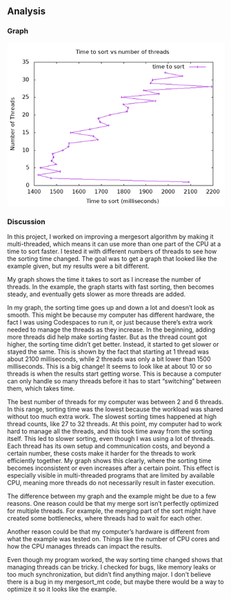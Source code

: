 ## Analysis

### Graph

![alt text](student_plot.png)

### Discussion


In this project, I worked on improving a mergesort algorithm by making it multi-threaded, which means it can use more than one part of the CPU at a time to sort faster. I tested it with different numbers of threads to see how the sorting time changed. The goal was to get a graph that looked like the example given, but my results were a bit different.

My graph shows the time it takes to sort as I increase the number of threads. In the example, the graph starts with fast sorting, then becomes steady, and eventually gets slower as more threads are added. 

In my graph, the sorting time goes up and down a lot and doesn’t look as smooth. This might be because my computer has different hardware, the fact I was using Codespaces to run it, or just because there’s extra work needed to manage the threads as they increase. In the beginning, adding more threads did help make sorting faster. But as the thread count got higher, the sorting time didn’t get better. Instead, it started to get slower or stayed the same. This is shown by the fact that starting at 1 thread was about 2100 milliseconds, while 2 threads was only a bit lower than 1500 milliseconds. This is a big change! It seems to look like at about 10 or so threads is when the results start getting worse. This is because a computer can only handle so many threads before it has to start “switching” between them, which takes time.

The best number of threads for my computer was between 2 and 6 threads. In this range, sorting time was the lowest because the workload was shared without too much extra work. The slowest sorting times happened at high thread counts, like 27 to 32 threads. At this point, my computer had to work hard to manage all the threads, and this took time away from the sorting itself. This led to slower sorting, even though I was using a lot of threads. Each thread has its own setup and communication costs, and beyond a certain number, these costs make it harder for the threads to work efficiently together. My graph shows this clearly, where the sorting time becomes inconsistent or even increases after a certain point. This effect is especially visible in multi-threaded programs that are limited by available CPU, meaning more threads do not necessarily result in faster execution.

The difference between my graph and the example might be due to a few reasons. One reason could be that my merge sort isn’t perfectly optimized for multiple threads. For example, the merging part of the sort might have created some bottlenecks, where threads had to wait for each other.

Another reason could be that my computer’s hardware is different from what the example was tested on. Things like the number of CPU cores and how the CPU manages threads can impact the results.

Even though my program worked, the way sorting time changed shows that managing threads can be tricky. I checked for bugs, like memory leaks or too much synchronization, but didn’t find anything major. I don't believe there is a bug in my mergesort_mt code, but maybe there would be a way to optimize it so it looks like the example.

